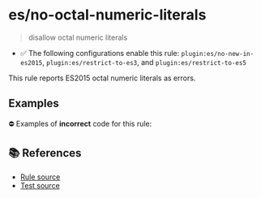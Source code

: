 # es/no-octal-numeric-literals
> disallow octal numeric literals

- ✅ The following configurations enable this rule: `plugin:es/no-new-in-es2015`, `plugin:es/restrict-to-es3`, and `plugin:es/restrict-to-es5`

This rule reports ES2015 octal numeric literals as errors.

## Examples

⛔ Examples of **incorrect** code for this rule:

<eslint-playground type="bad" code="/*eslint es/no-octal-numeric-literals: error */
let a = 0o123
" />

## 📚 References

- [Rule source](https://github.com/mysticatea/eslint-plugin-es/blob/v4.1.0/lib/rules/no-octal-numeric-literals.js)
- [Test source](https://github.com/mysticatea/eslint-plugin-es/blob/v4.1.0/tests/lib/rules/no-octal-numeric-literals.js)
